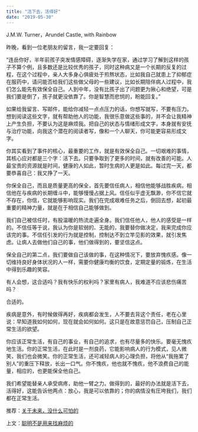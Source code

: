 ```yaml
---
title: "活下去，活得好"
date: "2019-05-30"
---
```


 J.M.W. Turner，Arundel Castle, with Rainbow

  

昨晚，看到一位老朋友的留言，我一定要回复：

“连岳你好，半年前孩子突发情感障碍，逐渐失学在家，通过学习了解到这样的孩子不算个例，且多数还是比较优秀的孩子，同时这种病又是一个长期的反复的过程，在这个过程中，亲人大多身心俱疲处于煎熬状态，比如我自己就患上了抑郁症在服药中，请问能否给我们这些做父母的一些建议，比如长期陪伴病人过程中，我们怎么能先有效保全自己。人到中年，没有比孩子出了问题更为揪心和绝望，可是我们要是倒了，孩子就更没依靠了。你是智慧而悲悯的，盼能回复。”

如果给我留言、写邮件，能给你减轻一点点压力的话，你想写就写，不要有压力。想到阅读这些文字，就有帮助他人的功能，我很乐意做这些事的，并不会让我精神上产生负担，不要认为这是麻烦我。把自己的状态与情绪形成文字，本身就有安抚与治疗功能，向我这个潜在的阅读者写，像和一个人聊天，你可能更容易形成文字。

你其实看到了事件的核心，最重要的工作，就是有效保全自己。一切艰难的事情，其核心应对都是三个字：活下去。只要争取到了更多的时间，就有改善的可能。人最宝贵的资源就是时间，健康的人如此，暂时生病的人更是如此。每过完一天，都要恭喜自己：我又挣了一天。

你保全自己，而且是质量更高的保全，首先要信任病人，相信他能够战胜疾病，相信他在与疾病的长期缠斗中，能够慢慢占据上风。信任似乎虚无飘渺，你不信它就不存在，你信，它就能够影响现实。我们在完成艰难任务之后，倒回去想，起初最重要的精神力量，就是在于相信自己能够做到。

我们自己被信任时，有股温暖的热流走遍全身。我们信任他人，他人的感受是一样的。不信任等于说，我认为你是软弱的、无能的，我要替你做决定，我来完成你应该完的事。不信任引发的行为就是控制，控制达不到立竿见影的效果，就引发焦虑。让病人去做他们自己的事，他们做得到的，要坚信这点。

保全自己的第二点，我们要做自己该做的事，在这种情况下，要放弃愧疚感。像一切维持良好身体状况的人一样，需要你健康均衡的饮食，定期定量的锻炼，在生活中得到乐趣的笑容。

有人会想，这合适吗？我有快乐的权利吗？家里有病人，我难道不应该悲伤痛苦吗？

合适的。

疾病是意外，有时候做得再好，疾病都会发生，人不要去背这个责任，老在心里说：早知道我如何如何，现在就会如何如何。这只是在故意惩罚自己，压制自己正常生活的欲望。

你应该正常生活，有自己的事业，有自己的追求，也有尽量多的快乐。要毫无愧疚地生活。你的正常生活，在此时是一剂良药，它能影响病人的行为模式，见人微笑，我们也会微笑。你的正常生活，还可减轻病人的心理负担，将他从“我拖累了别人”的重压下释放，长出一口气。你不愧疚，他也就不愧疚，他不浪费自己的能量，相应的，也更能保全他自己。

我们希望能替亲人承受病疼，助他一臂之力。做得到的，最好的办法就是活下去，活得好，这能告诉他两点：放心，我是可以依靠的；你的病情没有圧垮我们，我们都在正常生活。

  

推荐：[关于未来，没什么可怕的](http://mp.weixin.qq.com/s?__biz=MjM5NDU0Mjk2MQ==&mid=2651631002&idx=1&sn=efe1c5d689c973dc1ab8192f2ffac5e0&chksm=bd7e29848a09a092cdd330d379358d849dd3a7678d4fd4f993b0d7bf12110ff3999f299b9475&scene=21#wechat_redirect)

上文：[聪明不是用来找麻烦的](http://mp.weixin.qq.com/s?__biz=MjM5NDU0Mjk2MQ==&mid=2651633644&idx=1&sn=739551d2a2b620d0429c64046aef88c2&chksm=bd7e33f28a09bae44d79469f57d8849cf1a422b552226f6290e281cf8acffa8dab1de731fb6c&scene=21#wechat_redirect)
